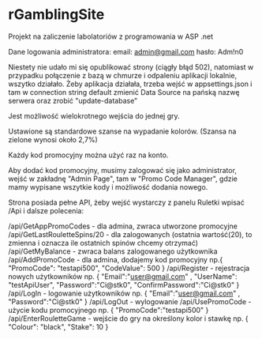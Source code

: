 # rGamblingSite

Projekt na zaliczenie labolatoriów z programowania w ASP .net

Dane logowania administratora: email: admin@gmail.com hasło: Adm!n0

Niestety nie udało mi się opublikować strony (ciągły błąd 502), natomiast w przypadku połączenie z bazą w chmurze i odpaleniu aplikacji lokalnie, wszytko działało.
Żeby aplikacja działała, trzeba wejść w appsettings.json i tam w connection string default zmienić Data Source na pańską nazwę serwera oraz zrobić "update-database"

Jest możliwość wielokrotnego wejścia do jednej gry.

Ustawione są standardowe szanse na wypadanie kolorów. (Szansa na zielone wynosi około 2,7%)

Każdy kod promocyjny można użyć raz na konto.

Aby dodać kod promocyjny, musimy zalogować się jako administrator, wejść w zakładnę "Admin Page", tam w "Promo Code Manager", gdzie mamy wypisane wszytkie kody i możliwość dodania nowego.

Strona posiada pełne API, żeby wejść wystarczy z panelu Ruletki wpisać /Api i dalsze polecenia:

/api/GetAppPromoCodes - dla admina, zwraca utworzone promocyjne
/api/GetLastRouletteSpins/20 - dla zalogowanych (ostatnia wartość(20), to zmienna i oznacza ile ostatnich spinów chcemy otrzymać)
/api/GetMyBalance - zwraca balans zalogowanego użytkownika
/api/AddPromoCode - dla admina, dodajemy kod promocyjny np.{
                                                            "PromoCode": "testapi500",
                                                            "CodeValue": 500
                                                            }
/api/Register - rejestracja nowych użytkowników np.    {
                                                      "Email":"user@gmail.com" ,
                                                      "UserName": "testApiUser",
                                                      "Password":"Ci@stk0",
                                                      "ConfirmPassword":"Ci@stk0"
                                                       }
/api/LogIn - logowanie użytkowników  np. {
                                        "Email":"user@gmail.com" ,
                                        "Password":"Ci@stk0"
                                         }
/api/LogOut - wylogowanie
/api/UsePromoCode - użycie kodu promocyjnego np. {
                                                "PromoCode":"testapi500"
                                                 }
/api/EnterRouletteGame - wejście do gry na określony kolor i stawkę np. {
                                                                        "Colour": "black",
                                                                        "Stake": 10
                                                                        }


